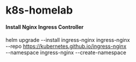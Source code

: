 # k8s-homelab

#### Install Nginx Ingress Controller
  helm upgrade --install ingress-nginx ingress-nginx \
  --repo https://kubernetes.github.io/ingress-nginx \
  --namespace ingress-nginx --create-namespace
  
